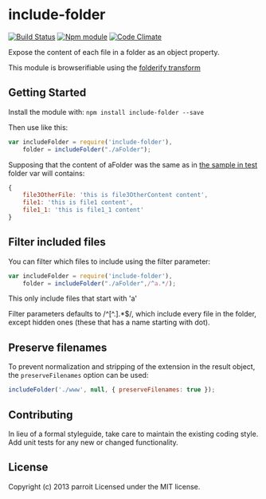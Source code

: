 # include-folder
[![Build Status](https://secure.travis-ci.org/parroit/include-folder.png?branch=master)](http://travis-ci.org/parroit/include-folder)  [![Npm module](https://badge.fury.io/js/include-folder.png)](https://npmjs.org/package/include-folder) [![Code Climate](https://codeclimate.com/repos/52a0d507f3ea004212037112/badges/0d17143b49ddb8284f13/gpa.png)](https://codeclimate.com/repos/52a0d507f3ea004212037112/feed)

Expose the content of each file in a folder as an object property.

This module is browserifiable using the [folderify transform](https://github.com/parroit/folderify)


## Getting Started
Install the module with: `npm install include-folder --save`

Then use like this:

```javascript
var includeFolder = require('include-folder'),
    folder = includeFolder("./aFolder");
```

Supposing that the content of aFolder was the same as in [the sample in test](https://github.com/parroit/include-folder/tree/master/test/files)
folder var will contains:

```javascript
{
    file3OtherFile: 'this is file3OtherContent content',
    file1: 'this is file1 content',
    file1_1: 'this is file1_1 content'
}
```

## Filter included files

You can filter which files to include using the filter parameter:


```javascript
var includeFolder = require('include-folder'),
    folder = includeFolder("./aFolder",/^a.*/);
```

This only include files that start with 'a'

Filter parameters defaults to /^[^.].*$/, which include every file
in the folder, except hidden ones (these that has a name starting with dot).

## Preserve filenames

To prevent normalization and stripping of the extension in the result object, the `preserveFilenames` option can be used:

```javascript
includeFolder('./www', null, { preserveFilenames: true });
```

## Contributing
In lieu of a formal styleguide, take care to maintain the existing coding style.
Add unit tests for any new or changed functionality.


## License
Copyright (c) 2013 parroit
Licensed under the MIT license.

